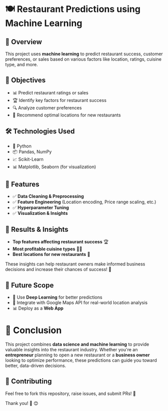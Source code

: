 # 🍽️ Restaurant Predictions using Machine Learning  

## 📌 Overview  
This project uses **machine learning** to predict restaurant success, customer preferences, or sales based on various factors like location, ratings, cuisine type, and more.  

## 🎯 Objectives  
- 📊 Predict restaurant ratings or sales  
- 🏆 Identify key factors for restaurant success  
- 🔍 Analyze customer preferences  
- 📍 Recommend optimal locations for new restaurants  

## 🛠️ Technologies Used  
- 🐍 Python  
- 📦 Pandas, NumPy  
- 📈 Scikit-Learn
- 📊 Matplotlib, Seaborn (for visualization)  

## 📌 Features  
- ✅ **Data Cleaning & Preprocessing**  
- ✅ **Feature Engineering** (Location encoding, Price range scaling, etc.)
- ✅ **Hyperparameter Tuning**  
- ✅ **Visualization & Insights**  

## 🎯 Results & Insights  
- **Top features affecting restaurant success** 🏆  
- **Most profitable cuisine types** 🍕🍣  
- **Best locations for new restaurants** 📍

These insights can help restaurant owners make informed business decisions and increase their chances of success! 🚀

## 📌 Future Scope  
- 🤖 Use **Deep Learning** for better predictions  
- 📍 Integrate with Google Maps API for real-world location analysis  
- 📊 Deploy as a **Web App**

# 📜 Conclusion
This project combines **data science and machine learning** to provide valuable insights into the restaurant industry. Whether you're an **entrepreneur** planning to open a new restaurant or a **business owner** looking to optimize performance, these predictions can guide you toward better, data-driven decisions.

## 🤝 Contributing  
Feel free to fork this repository, raise issues, and submit PRs! 🚀 

Thank you! 🙏 😊 
